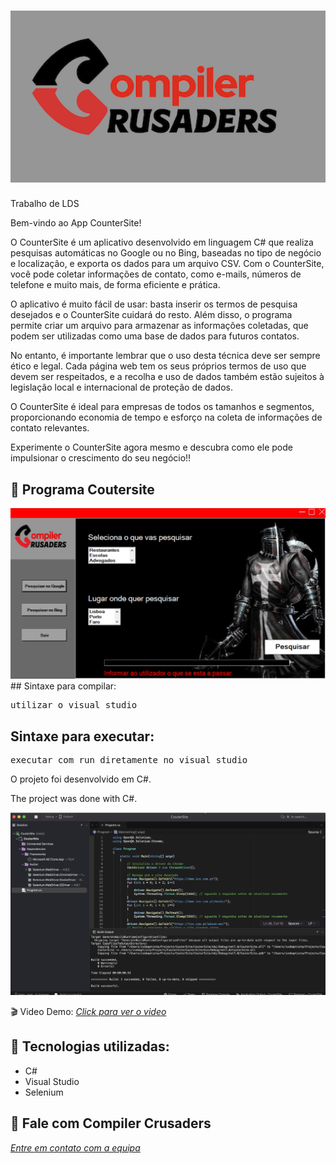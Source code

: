 <h1 align="center">
    <img width="600" src="logo.png" />
</h1>


<p align="center">

Trabalho de LDS

Bem-vindo ao App CounterSite!

O CounterSite é um aplicativo desenvolvido em linguagem C# que realiza pesquisas automáticas no Google ou no Bing, baseadas no tipo de negócio e localização, e exporta os dados para um arquivo CSV. Com o CounterSite, você pode coletar informações de contato, como e-mails, números de telefone e muito mais, de forma eficiente e prática.

O aplicativo é muito fácil de usar: basta inserir os termos de pesquisa desejados e o CounterSite cuidará do resto. Além disso, o programa permite criar um arquivo para armazenar as informações coletadas, que podem ser utilizadas como uma base de dados para futuros contatos.

No entanto, é importante lembrar que o uso desta técnica deve ser sempre ético e legal. Cada página web tem os seus próprios termos de uso que devem ser respeitados, e a recolha e uso de dados também estão sujeitos à legislação local e internacional de proteção de dados.

O CounterSite é ideal para empresas de todos os tamanhos e segmentos, proporcionando economia de tempo e esforço na coleta de informações de contato relevantes.

Experimente o CounterSite agora mesmo e descubra como ele pode impulsionar o crescimento do seu negócio!!
</p>

📌 Programa Coutersite
------------------
<img src="print.png" alt="page-home">
## Sintaxe para compilar:

<pre>utilizar o visual studio  </pre>

## Sintaxe para executar:
<pre>executar com run diretamente no visual studio</pre>


O projeto foi desenvolvido em C#.


The project was done with C#.


<img src="print2.png" alt="page-home">

🎬 Video Demo:
[*Click para ver o video*](https://youtu.be/9GsN8vVWffA)


🔧 Tecnologias utilizadas:
------------------

- C#
- Visual Studio
- Selenium

💬 Fale com Compiler Crusaders
------------------
[*Entre em contato com a equipa*](https://teams.microsoft.com/l/entity/2a527703-1f6f-4559-a332-d8a7d288cd88/_djb2_msteams_prefix_4226427084?context=%7B%22subEntityId%22%3Anull%2C%22channelId%22%3A%2219%3ABsxbN8saoth3fKmRHKYl0gyfaUGiT4g3YisMGUEtW0U1%40thread.tacv2%22%7D&groupId=f20cc04f-8389-4991-b8b2-3b82ac420080&tenantId=58e31257-f77f-4d58-9705-d0b6ea0f9ee4&allowXTenantAccess=false)

